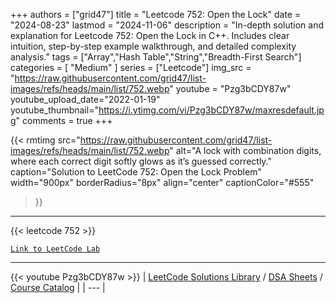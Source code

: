 
+++
authors = ["grid47"]
title = "Leetcode 752: Open the Lock"
date = "2024-08-23"
lastmod = "2024-11-06"
description = "In-depth solution and explanation for Leetcode 752: Open the Lock in C++. Includes clear intuition, step-by-step example walkthrough, and detailed complexity analysis."
tags = ["Array","Hash Table","String","Breadth-First Search"]
categories = [
    "Medium"
]
series = ["Leetcode"]
img_src = "https://raw.githubusercontent.com/grid47/list-images/refs/heads/main/list/752.webp"
youtube = "Pzg3bCDY87w"
youtube_upload_date="2022-01-19"
youtube_thumbnail="https://i.ytimg.com/vi/Pzg3bCDY87w/maxresdefault.jpg"
comments = true
+++


{{< rmtimg 
    src="https://raw.githubusercontent.com/grid47/list-images/refs/heads/main/list/752.webp" 
    alt="A lock with combination digits, where each correct digit softly glows as it’s guessed correctly."
    caption="Solution to LeetCode 752: Open the Lock Problem"
    width="900px"
    borderRadius="8px"
    align="center" 
    captionColor="#555"
>}}
---
{{< leetcode 752 >}}

[`Link to LeetCode Lab`](https://leetcode.com/problems/open-the-lock/description/)

---
{{< youtube Pzg3bCDY87w >}}
| [LeetCode Solutions Library](https://grid47.xyz/leetcode/) / [DSA Sheets](https://grid47.xyz/sheets/) / [Course Catalog](https://grid47.xyz/courses/) |
| --- |

